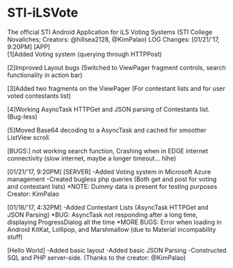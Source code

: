# STI-iLSVote
The official STI Android Application for iLS Voting Systems (STI College Novaliches; Creators: @hillsea2128, @KimPalao)
LOG Changes: 
[01/21/'17, 9:20PM] [APP]    
[1]Added Voting system (querying through HTTPPost)

[2]Improved Layout bugs (Switched to ViewPager fragment controls, search functionality in action bar)

[3]Added two fragments on the ViewPager (For contestant lists and for user voted contestants list)

[4]Working AsyncTask HTTPGet and JSON parsing of Contestants list. (Bug-less)

[5]Moved Base64 decoding to a AsyncTask and cached for smoother ListView scroll.    

[BUGS:] not working search function, Crashing when in EDGE internet connectivity (slow internet, maybe a longer timeout... hihe)

[01/21/'17, 9:20PM] [SERVER] -Added Voting system in Microsoft Azure management -Created bugless php queries (Both get and post for voting and contestant lists) *NOTE: Dummy data is present for testing purposes Creator: KimPalao

[01/18/'17, 4:32PM] -Added Contestant Lists (AsyncTask HTTPGet and JSON Parsing) *BUG: AsyncTask not responding after a long time, displaying ProgressDialog all the time *MORE BUGS: Error when loading in Android KitKat, Lollipop, and Marshmallow (due to Material incompability stuff)

[Hello World] -Added basic layout -Added basic JSON Parsing -Constructed SQL and PHP server-side. (Thanks to the creator: @KimPalao)

